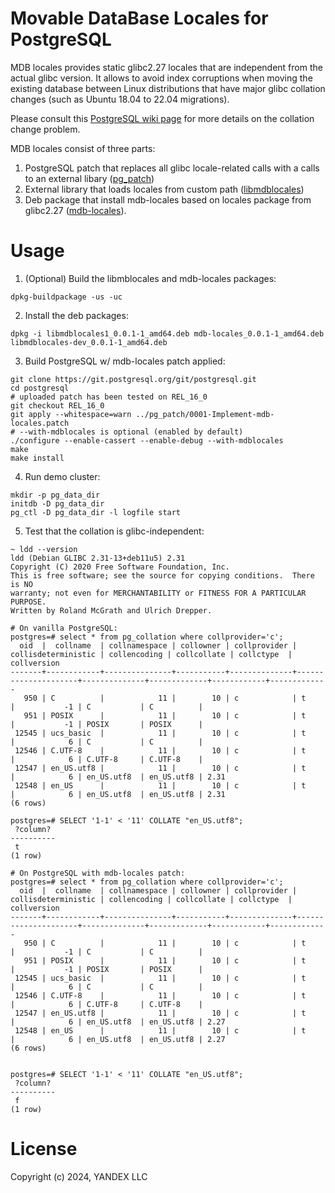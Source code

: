 Movable DataBase Locales for PostgreSQL
==============

MDB locales provides static glibc2.27 locales that are independent from the actual glibc version. It allows to avoid index corruptions when moving the existing database between Linux distributions that have major glibc collation changes (such as Ubuntu 18.04 to 22.04 migrations).

Please consult this [PostgreSQL wiki page](https://wiki.postgresql.org/wiki/Locale_data_changes) for more details on the collation change problem. 

MDB locales consist of three parts:
1. PostgreSQL patch that replaces all glibc locale-related calls with a calls to an external libary ([pg_patch](https://github.com/postgredients/mdb-locales/tree/main/pg_patch))
2. External library that loads locales from custom path ([libmdblocales](https://github.com/postgredients/mdb-locales/tree/main/libmdblocales))
3. Deb package that install mdb-locales based on locales package from glibc2.27 ([mdb-locales](https://github.com/postgredients/mdb-locales/tree/main/debian)). 


Usage
=======

1. (Optional) Build the libmblocales and mdb-locales packages:
```
dpkg-buildpackage -us -uc
```

2. Install the deb packages:
```
dpkg -i libmdblocales1_0.0.1-1_amd64.deb mdb-locales_0.0.1-1_amd64.deb libmdblocales-dev_0.0.1-1_amd64.deb
```

3. Build PostgreSQL w/ mdb-locales patch applied:
```
git clone https://git.postgresql.org/git/postgresql.git
cd postgresql
# uploaded patch has been tested on REL_16_0
git checkout REL_16_0
git apply --whitespace=warn ../pg_patch/0001-Implement-mdb-locales.patch
# --with-mdblocales is optional (enabled by default)
./configure --enable-cassert --enable-debug --with-mdblocales
make
make install
```

4. Run demo cluster:
```
mkdir -p pg_data_dir
initdb -D pg_data_dir
pg_ctl -D pg_data_dir -l logfile start
```

5. Test that the collation is glibc-independent:
```
~ ldd --version
ldd (Debian GLIBC 2.31-13+deb11u5) 2.31
Copyright (C) 2020 Free Software Foundation, Inc.
This is free software; see the source for copying conditions.  There is NO
warranty; not even for MERCHANTABILITY or FITNESS FOR A PARTICULAR PURPOSE.
Written by Roland McGrath and Ulrich Drepper.

# On vanilla PostgreSQL:
postgres=# select * from pg_collation where collprovider='c';
  oid  |  collname  | collnamespace | collowner | collprovider | collisdeterministic | collencoding | collcollate | collctype  | collversion
-------+------------+---------------+-----------+--------------+---------------------+--------------+-------------+------------+-------------
   950 | C          |            11 |        10 | c            | t                   |           -1 | C           | C          |
   951 | POSIX      |            11 |        10 | c            | t                   |           -1 | POSIX       | POSIX      |
 12545 | ucs_basic  |            11 |        10 | c            | t                   |            6 | C           | C          |
 12546 | C.UTF-8    |            11 |        10 | c            | t                   |            6 | C.UTF-8     | C.UTF-8    |
 12547 | en_US.utf8 |            11 |        10 | c            | t                   |            6 | en_US.utf8  | en_US.utf8 | 2.31
 12548 | en_US      |            11 |        10 | c            | t                   |            6 | en_US.utf8  | en_US.utf8 | 2.31
(6 rows)

postgres=# SELECT '1-1' < '11' COLLATE "en_US.utf8";
 ?column?
----------
 t
(1 row)

# On PostgreSQL with mdb-locales patch:
postgres=# select * from pg_collation where collprovider='c';
  oid  |  collname  | collnamespace | collowner | collprovider | collisdeterministic | collencoding | collcollate | collctype  | collversion
-------+------------+---------------+-----------+--------------+---------------------+--------------+-------------+------------+-------------
   950 | C          |            11 |        10 | c            | t                   |           -1 | C           | C          |
   951 | POSIX      |            11 |        10 | c            | t                   |           -1 | POSIX       | POSIX      |
 12545 | ucs_basic  |            11 |        10 | c            | t                   |            6 | C           | C          |
 12546 | C.UTF-8    |            11 |        10 | c            | t                   |            6 | C.UTF-8     | C.UTF-8    |
 12547 | en_US.utf8 |            11 |        10 | c            | t                   |            6 | en_US.utf8  | en_US.utf8 | 2.27
 12548 | en_US      |            11 |        10 | c            | t                   |            6 | en_US.utf8  | en_US.utf8 | 2.27
(6 rows)


postgres=# SELECT '1-1' < '11' COLLATE "en_US.utf8";
 ?column?
----------
 f
(1 row)
```


License
=======

Copyright (c) 2024, YANDEX LLC
